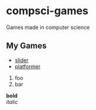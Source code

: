 # compsci-games
Games made in computer science

## My Games
* [slider](https://catrinaisahuman.github.io/compsci-games/slider)
* [platformer](https://catrinaisahuman.github.io/compsci-games/platformer)

1. foo
2. bar

__bold__  
_italic_


